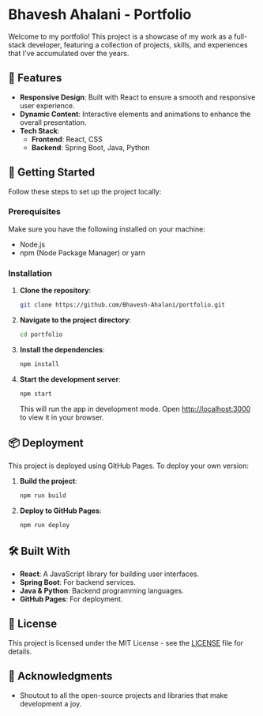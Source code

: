 # Bhavesh Ahalani - Portfolio

Welcome to my portfolio! This project is a showcase of my work as a full-stack developer, featuring a collection of projects, skills, and experiences that I've accumulated over the years.

## 🌟 Features

- **Responsive Design**: Built with React to ensure a smooth and responsive user experience.
- **Dynamic Content**: Interactive elements and animations to enhance the overall presentation.
- **Tech Stack**:
  - **Frontend**: React, CSS
  - **Backend**: Spring Boot, Java, Python

## 🚀 Getting Started

Follow these steps to set up the project locally:

### Prerequisites

Make sure you have the following installed on your machine:

- Node.js
- npm (Node Package Manager) or yarn

### Installation

1. **Clone the repository**:

   ```bash
   git clone https://github.com/Bhavesh-Ahalani/portfolio.git
   ```

2. **Navigate to the project directory**:

   ```bash
   cd portfolio
   ```

3. **Install the dependencies**:

   ```bash
   npm install
   ```

4. **Start the development server**:

   ```bash
   npm start
   ```

   This will run the app in development mode. Open [http://localhost:3000](http://localhost:3000) to view it in your browser.

## 📦 Deployment

This project is deployed using GitHub Pages. To deploy your own version:

1. **Build the project**:

   ```bash
   npm run build
   ```

2. **Deploy to GitHub Pages**:

   ```bash
   npm run deploy
   ```

## 🛠️ Built With

- **React**: A JavaScript library for building user interfaces.
- **Spring Boot**: For backend services.
- **Java & Python**: Backend programming languages.
- **GitHub Pages**: For deployment.

## 📄 License

This project is licensed under the MIT License - see the [LICENSE](LICENSE) file for details.

## 📝 Acknowledgments

- Shoutout to all the open-source projects and libraries that make development a joy.
